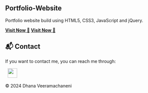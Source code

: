 ## Portfolio-Website
Portfolio website build using HTML5, CSS3, JavaScript and jQuery.

<a href="https://dhanav-git.github.io/" target="_blank">**Visit Now** 🚀</a>
<a href="https://dhanav-git.github.io" target="_blank">**Visit Now** 🚀</a>

<h2>📬 Contact</h2>

If you want to contact me, you can reach me through:

&nbsp;&nbsp;<a href="https://www.linkedin.com/in/dhana-veeramachaneni/"><img src="https://www.felberpr.com/wp-content/uploads/linkedin-logo.png" width="30"></img></a>

© 2024 Dhana Veeramachaneni


